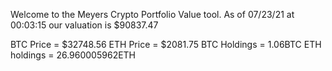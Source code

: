 Welcome to the Meyers Crypto Portfolio Value tool. 
As of 07/23/21 at 00:03:15 our valuation is $90837.47 

BTC Price = $32748.56
 ETH Price = $2081.75
BTC Holdings = 1.06BTC
 ETH holdings = 26.960005962ETH 
